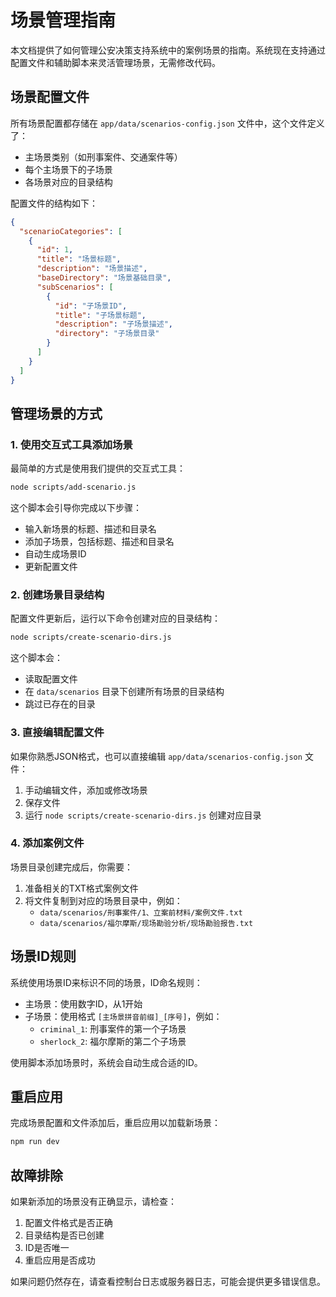 # 场景管理指南

本文档提供了如何管理公安决策支持系统中的案例场景的指南。系统现在支持通过配置文件和辅助脚本来灵活管理场景，无需修改代码。

## 场景配置文件

所有场景配置都存储在 `app/data/scenarios-config.json` 文件中，这个文件定义了：

- 主场景类别（如刑事案件、交通案件等）
- 每个主场景下的子场景
- 各场景对应的目录结构

配置文件的结构如下：

```json
{
  "scenarioCategories": [
    {
      "id": 1,
      "title": "场景标题",
      "description": "场景描述",
      "baseDirectory": "场景基础目录",
      "subScenarios": [
        {
          "id": "子场景ID",
          "title": "子场景标题",
          "description": "子场景描述",
          "directory": "子场景目录"
        }
      ]
    }
  ]
}
```

## 管理场景的方式

### 1. 使用交互式工具添加场景

最简单的方式是使用我们提供的交互式工具：

```bash
node scripts/add-scenario.js
```

这个脚本会引导你完成以下步骤：
- 输入新场景的标题、描述和目录名
- 添加子场景，包括标题、描述和目录名
- 自动生成场景ID
- 更新配置文件

### 2. 创建场景目录结构

配置文件更新后，运行以下命令创建对应的目录结构：

```bash
node scripts/create-scenario-dirs.js
```

这个脚本会：
- 读取配置文件
- 在 `data/scenarios` 目录下创建所有场景的目录结构
- 跳过已存在的目录

### 3. 直接编辑配置文件

如果你熟悉JSON格式，也可以直接编辑 `app/data/scenarios-config.json` 文件：

1. 手动编辑文件，添加或修改场景
2. 保存文件
3. 运行 `node scripts/create-scenario-dirs.js` 创建对应目录

### 4. 添加案例文件

场景目录创建完成后，你需要：

1. 准备相关的TXT格式案例文件
2. 将文件复制到对应的场景目录中，例如：
   - `data/scenarios/刑事案件/1、立案前材料/案例文件.txt`
   - `data/scenarios/福尔摩斯/现场勘验分析/现场勘验报告.txt`

## 场景ID规则

系统使用场景ID来标识不同的场景，ID命名规则：

- 主场景：使用数字ID，从1开始
- 子场景：使用格式 `[主场景拼音前缀]_[序号]`，例如：
  - `criminal_1`: 刑事案件的第一个子场景
  - `sherlock_2`: 福尔摩斯的第二个子场景

使用脚本添加场景时，系统会自动生成合适的ID。

## 重启应用

完成场景配置和文件添加后，重启应用以加载新场景：

```bash
npm run dev
```

## 故障排除

如果新添加的场景没有正确显示，请检查：

1. 配置文件格式是否正确
2. 目录结构是否已创建
3. ID是否唯一
4. 重启应用是否成功

如果问题仍然存在，请查看控制台日志或服务器日志，可能会提供更多错误信息。 